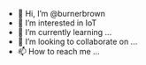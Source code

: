 - 👋 Hi, I’m @burnerbrown
- 👀 I’m interested in IoT
- 🌱 I’m currently learning ...
- 💞️ I’m looking to collaborate on ...
- 📫 How to reach me ...

<!---
burnerbrown/burnerbrown is a ✨ special ✨ repository because its `README.md` (this file) appears on your GitHub profile.
You can click the Preview link to take a look at your changes.
--->
